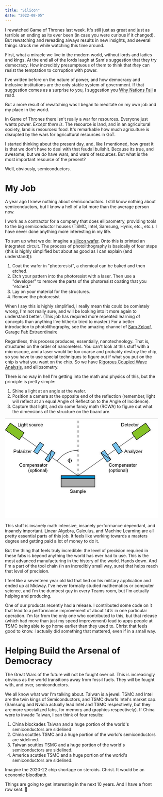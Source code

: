 ```yaml
---
title: "Silicon"
date: "2022-08-05"
---
```


I rewatched Game of Thrones last week. It's still just as great and just as
terrible an ending as its ever been (in case you were curious if it changed).
But rewatching and rereading always results in new insights, and several things
struck me while watching this time around.

First, what a miracle we live in the modern world, without lords and ladies and
kings. At the end all of the lords laugh at Sam's suggestion that they try
democracy. How incredibly presumptuous of them to think that _they_ can resist
the temptation to corruption with power.

I've written before on the nature of power, and how democracy and inclusive
institutions are the only stable system of government. If that suggestion comes
as a surprise to you, I suggestion you [Why Nations Fail][wnf] a read.

But a more result of rewatching was I began to meditate on my own job and my
place in the world.

In Game of Thrones there isn't really a war for resources. Everyone just wants
power. _Except there is._ The resource is land, and in an agricultural society,
land is resources: food. It's remarkable how much agriculture is disrupted by
the wars for agricultural resources in GoT.

I started thinking about the present day, and, like I mentioned, how great it is
that we don't have to deal with that feudal bullshit. Because its true, and
awesome, but we _do_ have wars, and wars of resources. But what is the most
important resource of the present?

Well, obviously, semiconductors.

# My Job

A year ago I knew nothing about semiconductors. I still know nothing about
semiconductors, but I know a hell of a lot more than the average person now.

I work as a contractor for a company that does ellipsometry, providing tools to
the big semiconductor houses (TSMC, Intel, Samsung, Hynix, etc., etc.). I have
never done anything more interesting in my life.

To sum up what we do: imagine a [silicon wafer][wafer]. Onto this is printed an
integrated circuit. The process of photolithography is basically of four steps
(this is highly simplified but about as good as I can explain (and understand)):

1. Coat the wafer in "photoresist", a chemical can be baked and then etched.
2. Etch your pattern into the photoresist with a laser. Then use a "developer"
   to remove the parts of the photoresist coating that you "etched."
3. Lay on your material for the structures.
4. Remove the photoresist

When I say this is highly simplified, I really mean this could be comletely
wrong, I'm not really sure, and will be looking into it more again to understand
better. (This job has required more repeated learning of concepts than anything
I've hitherto tried to master.) For a better introduction to photolithography,
see the amazing channel of [Sam Zeloof, Garage Fab Extraordinaire][zeloof]

Regardless, this process produces, essentially, nanotechnology. That is,
structures on the order of nanometers. You can't look at this stuff with a
microscope, and a laser would be too coarse and probably destroy the chip, so
you have to use special techniques to figure out if what you put on the chip is
what you want on the chip. So we have [Rigorous Coupled Wave Analysis][rcwa],
and ellipsometry.

There is no way in hell I'm getting into the math and physics of this, but the
principle is pretty simple:

1. Shine a light at an angle at the wafer.
2. Position a camera at the opposite end of the reflection (remember, light will
   reflect at an equal Angle of Reflection to the Angle of Incidence).
3. Capture that light, and do some fancy math (RCWA) to figure out what the
   dimensions of the structure on the board are.

![Ellipsometry](./images/ellipsometer.jpg)

This stuff is insanely math intensive, insanely performance dependant, and
insanely important. Linear Algebra, Calculus, and Machine Learning are all
pretty essential parts of this job. It feels like working towards a masters
degree and getting paid a lot of money to do it.

But the thing that feels truly incredible: the level of precision required in
these fabs is beyond anything the world has ever had to use. This is the
most advanced manufacturing in the history of the world. Hands down. And I'm a
part of the tool chain (in an incredibly small way, sure) that helps reach that
level of precision.

I feel like a seventeen year old kid that lied on his military application and
ended up at Midway. I've never formally studied mathematics or computer science,
and I'm the dumbest guy in every Teams room, but I'm actually helping and
producing.

One of our products recently had a release. I contributed some code on it that
lead to a performance improvement of about 14% in one particular operation. I'm
far from the only one who contributed to this, but that release (which had more
than just my speed improvement) lead to apps people at TSMC being able to go
home earlier than they used to. Christ that feels good to know. I actually did
something that mattered, even if in a small way.

# Helping Build the Arsenal of Democracy

The Great Wars of the future will not be fought over oil. This is increasingly
obvious as the world transitions away from fossil fuels. They will be fought
with, and over, semiconductors.

We all know what war I'm talking about. Taiwan is a jewel. TSMC and Intel are
the twin kings of Semiconductors, and TSMC dwarfs Intel's market cap. (Samsung
and Nvidia actually lead Intel and TSMC respectively, but they are more
specialized fabs, for memory and graphics respectively). If China were to invade
Taiwan, I can think of four results:

1. China blockades Taiwan and a huge portion of the world's semiconductors are
   sidelined
2. China scuttles TSMC and a huge portion of the world's semiconductors are
   sidelined.
3. Taiwan scuttles TSMC and a huge portion of the world's semiconductors are
   sidelined.
4. America scuttles TSMC and a huge portion of the world's semiconductors are
   sidelined.

Imagine the 2020-22 chip shortage on steroids. Christ. It would be an economic
bloodbath.

Things are going to get interesting in the next 10 years. And I have a front row
seat. 🫠

[wnf]: https://www.amazon.com/Why-Nations-Fail-Origins-Prosperity/dp/0307719227/ref=sr_1_1?crid=XQ5R3B73L02W&keywords=why+nations+fail&qid=1659731931&sprefix=why+nations+fail%2Caps%2C132&sr=8-1
[wafer]: https://en.wikipedia.org/wiki/Wafer_(electronics)
[zeloof]: https://www.youtube.com/c/SamZeloof
[rcwa]: https://en.wikipedia.org/wiki/Rigorous_coupled-wave_analysis
